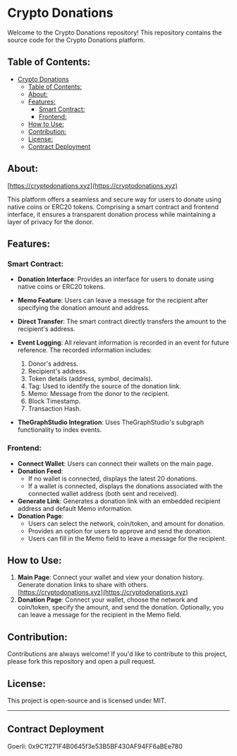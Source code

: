 
# Crypto Donations

Welcome to the Crypto Donations repository! This repository contains the source code for the Crypto Donations platform. 

## Table of Contents:

- [Crypto Donations](#crypto-donations)
  - [Table of Contents:](#table-of-contents)
  - [About:](#about)
  - [Features:](#features)
    - [Smart Contract:](#smart-contract)
    - [Frontend:](#frontend)
  - [How to Use:](#how-to-use)
  - [Contribution:](#contribution)
  - [License:](#license)
  - [Contract Deployment](#contract-deployment)
  
## About:
[https://cryptodonations.xyz](https://cryptodonations.xyz)

This platform offers a seamless and secure way for users to donate using native coins or ERC20 tokens. Comprising a smart contract and frontend interface, it ensures a transparent donation process while maintaining a layer of privacy for the donor.

## Features:

### Smart Contract:

- **Donation Interface**: Provides an interface for users to donate using native coins or ERC20 tokens.
- **Memo Feature**: Users can leave a message for the recipient after specifying the donation amount and address.
- **Direct Transfer**: The smart contract directly transfers the amount to the recipient's address.
- **Event Logging**: All relevant information is recorded in an event for future reference. The recorded information includes:
  1. Donor's address.
  2. Recipient's address.
  3. Token details (address, symbol, decimals).
  4. Tag: Used to identify the source of the donation link.
  5. Memo: Message from the donor to the recipient.
  6. Block Timestamp.
  7. Transaction Hash.

- **TheGraphStudio Integration**: Uses TheGraphStudio's subgraph functionality to index events.

### Frontend:

- **Connect Wallet**: Users can connect their wallets on the main page.
- **Donation Feed**:
  - If no wallet is connected, displays the latest 20 donations.
  - If a wallet is connected, displays the donations associated with the connected wallet address (both sent and received).
- **Generate Link**: Generates a donation link with an embedded recipient address and default Memo information.
- **Donation Page**:
  - Users can select the network, coin/token, and amount for donation.
  - Provides an option for users to approve and send the donation.
  - Users can fill in the Memo field to leave a message for the recipient.

## How to Use:

1. **Main Page**: Connect your wallet and view your donation history. Generate donation links to share with others. [https://cryptodonations.xyz](https://cryptodonations.xyz)
2. **Donation Page**: Connect your wallet, choose the network and coin/token, specify the amount, and send the donation. Optionally, you can leave a message for the recipient in the Memo field.

## Contribution:

Contributions are always welcome! If you'd like to contribute to this project, please fork this repository and open a pull request.

## License:

This project is open-source and is licensed under MIT.

---
## Contract Deployment

Goerli: 0x9C1f271F4B0645f3e53B5BF430AF94FF6aBEe780
